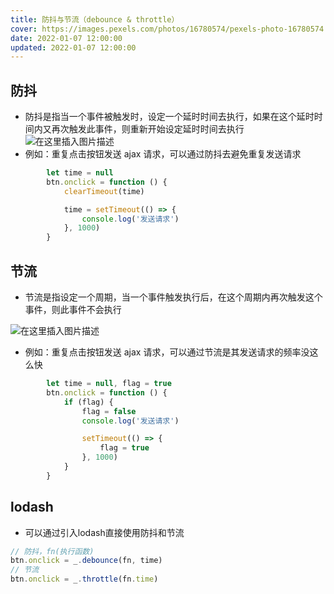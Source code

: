 ```yaml
---
title: 防抖与节流（debounce & throttle）
cover: https://images.pexels.com/photos/16780574/pexels-photo-16780574.jpeg
date: 2022-01-07 12:00:00
updated: 2022-01-07 12:00:00
---
```

## 防抖

 - 防抖是指当一个事件被触发时，设定一个延时时间去执行，如果在这个延时时间内又再次触发此事件，则重新开始设定延时时间去执行
![在这里插入图片描述](https://img-blog.csdnimg.cn/bda0b3d2fb744511aff6a30ed6cb0460.png?x-oss-process=image/watermark,type_d3F5LXplbmhlaQ,shadow_50,text_Q1NETiBA5YyG5YyG5Li25Li2,size_20,color_FFFFFF,t_70,g_se,x_16)
 - 例如：重复点击按钮发送 ajax 请求，可以通过防抖去避免重复发送请求
```javascript
        let time = null
        btn.onclick = function () {
            clearTimeout(time)

            time = setTimeout(() => {
                console.log('发送请求')
            }, 1000)
        }
```

## 节流
 - 节流是指设定一个周期，当一个事件触发执行后，在这个周期内再次触发这个事件，则此事件不会执行

![在这里插入图片描述](https://img-blog.csdnimg.cn/02cee7c4b88a41e8b35d08000ba9c7ab.png?x-oss-process=image/watermark,type_d3F5LXplbmhlaQ,shadow_50,text_Q1NETiBA5YyG5YyG5Li25Li2,size_20,color_FFFFFF,t_70,g_se,x_16)
 - 例如：重复点击按钮发送 ajax 请求，可以通过节流是其发送请求的频率没这么快

```javascript
        let time = null, flag = true
        btn.onclick = function () {
            if (flag) {
                flag = false
                console.log('发送请求')

                setTimeout(() => {
                    flag = true
                }, 1000)
            }
        }
```
## lodash

 - 可以通过引入lodash直接使用防抖和节流
 
 ```javascript
 // 防抖，fn(执行函数)
 btn.onclick = _.debounce(fn, time)
 // 节流
 btn.onclick = _.throttle(fn.time)
```
